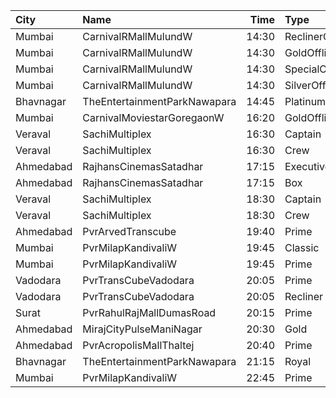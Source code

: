 | City      | Name                         |  Time | Type            | Price | Capacity | Booked |
| :-------- | :--------------------------- | ----: | :-------------- | ----: | -------: | -----: |
| Mumbai    | CarnivalRMallMulundW         | 14:30 | ReclinerOffline |  200₹ |       13 |      7 |
| Mumbai    | CarnivalRMallMulundW         | 14:30 | GoldOffline     |  110₹ |      114 |     57 |
| Mumbai    | CarnivalRMallMulundW         | 14:30 | SpecialOffline  |  130₹ |       18 |      9 |
| Mumbai    | CarnivalRMallMulundW         | 14:30 | SilverOffline   |  110₹ |       95 |     47 |
| Bhavnagar | TheEntertainmentParkNawapara | 14:45 | Platinum        |  150₹ |       29 |      4 |
| Mumbai    | CarnivalMoviestarGoregaonW   | 16:20 | GoldOffline     |  110₹ |       23 |      9 |
| Veraval   | SachiMultiplex               | 16:30 | Captain         |  100₹ |       68 |      8 |
| Veraval   | SachiMultiplex               | 16:30 | Crew            |  100₹ |       60 |     12 |
| Ahmedabad | RajhansCinemasSatadhar       | 17:15 | Executive       |  160₹ |       71 |     19 |
| Ahmedabad | RajhansCinemasSatadhar       | 17:15 | Box             |  160₹ |        5 |      5 |
| Veraval   | SachiMultiplex               | 18:30 | Captain         |  100₹ |       68 |     19 |
| Veraval   | SachiMultiplex               | 18:30 | Crew            |  100₹ |       60 |     12 |
| Ahmedabad | PvrArvedTranscube            | 19:40 | Prime           |  150₹ |       96 |     41 |
| Mumbai    | PvrMilapKandivaliW           | 19:45 | Classic         |  170₹ |       55 |     10 |
| Mumbai    | PvrMilapKandivaliW           | 19:45 | Prime           |  170₹ |       28 |     21 |
| Vadodara  | PvrTransCubeVadodara         | 20:05 | Prime           |  150₹ |      100 |      3 |
| Vadodara  | PvrTransCubeVadodara         | 20:05 | Recliner        |  300₹ |        8 |      3 |
| Surat     | PvrRahulRajMallDumasRoad     | 20:15 | Prime           |  200₹ |       87 |     33 |
| Ahmedabad | MirajCityPulseManiNagar      | 20:30 | Gold            |  170₹ |       24 |      7 |
| Ahmedabad | PvrAcropolisMallThaltej      | 20:40 | Prime           |  150₹ |       65 |     16 |
| Bhavnagar | TheEntertainmentParkNawapara | 21:15 | Royal           |  250₹ |       22 |      3 |
| Mumbai    | PvrMilapKandivaliW           | 22:45 | Prime           |  170₹ |       28 |      9 |